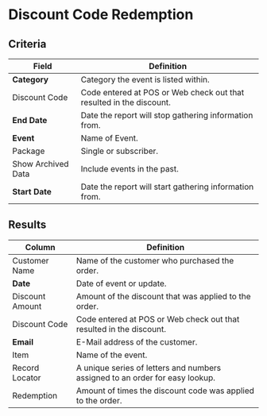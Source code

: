# Discount Code Redemption

## Criteria

| **Field** | **Definition** |
| --- | --- |
| **Category** | Category the event is listed within. |
| Discount Code | Code entered at POS or Web check out that resulted in the discount. |
| **End Date** | Date the report will stop gathering information from. |
| **Event** |Name of Event.|
| Package | Single or subscriber.|
| Show Archived Data | Include events in the past.|
| **Start Date** | Date the report will start gathering information from. |

## Results

| **Column** | **Definition** |
| --- | --- |
| Customer Name | Name of the customer who purchased the order. |
| **Date** | Date of event or update. |
| Discount Amount |  Amount of the discount that was applied to the order. |
| Discount Code | Code entered at POS or Web check out that resulted in the discount. |
| **Email** | E-Mail address of the customer. |
| Item | Name of the event. |
| Record Locator | A unique series of letters and numbers assigned to an order for easy lookup.|
| Redemption | Amount of times the discount code was applied to the order. |

